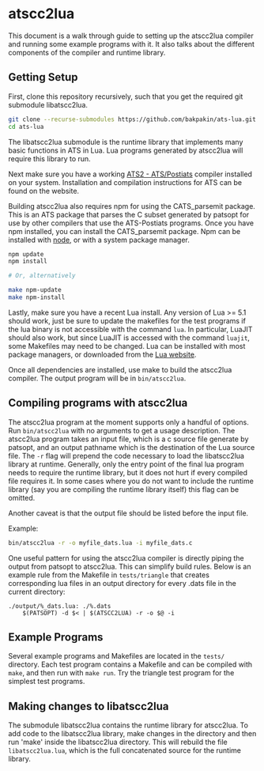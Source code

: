 # atscc2lua

This document is a walk through guide to setting up the atscc2lua compiler and running
some example programs with it. It also talks about the different components of the compiler
and runtime library.

## Getting Setup

First, clone this repository recursively, such that you get the required git submodule libatscc2lua.

```sh
git clone --recurse-submodules https://github.com/bakpakin/ats-lua.git
cd ats-lua
```

The libatscc2lua submodule is the runtime library that implements many basic functions in ATS
in Lua. Lua programs generated by atscc2lua will require this library to run.

Next make sure you have a working [ATS2 - ATS/Postiats](http://www.ats-lang.org/)
compiler installed on your system. Installation and compilation
instructions for ATS can be found on the website.

Building atscc2lua also requires npm for using the CATS\_parsemit package. This is an ATS
package that parses the C subset generated by patsopt for use by other compilers that use the
ATS-Postiats programs. Once you have npm installed, you can install the CATS\_parsemit package.
Npm can be installed with [node](https://nodejs.org/), or with a system package manager.

```sh
npm update
npm install

# Or, alternatively

make npm-update
make npm-install
```

Lastly, make sure you have a recent Lua install. Any version of Lua >= 5.1 should work, just be sure
to update the makefiles for the test programs if the lua binary is not accessible with the command
`lua`. In particular, LuaJIT should also work, but since LuaJIT is accessed with the command `luajit`, some Makefiles may need to be changed. Lua can be installed with most package managers,
or downloaded from the [Lua website](https://www.lua.org/). 

Once all dependencies are installed, use make to build the atscc2lua compiler. The output program
will be in `bin/atscc2lua`. 

## Compiling programs with atscc2lua

The atscc2lua program at the moment supports only a handful of options.
Run `bin/atscc2lua` with no arguments to get a usage description. The atscc2lua
program takes an input file, which is a c source file generate by patsopt, and an output
pathname which is the destination of the Lua source file. The `-r` flag will prepend the
code necessary to load the libatscc2lua library at runtime. Generally, only the entry point
of the final lua program needs to require the runtime library, but it does not hurt if every compiled
file requires it. In some cases where you do not want to include the runtime
library (say you are compiling the runtime library itself) this flag can be omitted.

Another caveat is that the output file should be listed before the input file.

Example:
```sh
bin/atscc2lua -r -o myfile_dats.lua -i myfile_dats.c
```

One useful pattern for using the atscc2lua compiler is directly piping the output from patsopt to
atscc2lua. This can simplify build rules. Below is an example rule from the Makefile
in `tests/triangle` that creates corresponding lua files
in an output directory for every .dats file in the current directory:
```make
./output/%_dats.lua: ./%.dats
	$(PATSOPT) -d $< | $(ATSCC2LUA) -r -o $@ -i
```

## Example Programs

Several example programs and Makefiles are located in the `tests/` directory.
Each test program contains a Makefile and can be compiled with `make`, and then run with `make run`.
Try the triangle test program for the simplest test programs.

## Making changes to libatscc2lua

The submodule libatscc2lua contains the runtime library for atscc2lua.
To add code to the libatscc2lua library, make changes in the directory and then run 'make' inside
the libatscc2lua directory. This will rebuild the file `libatscc2lua.lua`, which is the full 
concatenated source for the runtime library.

